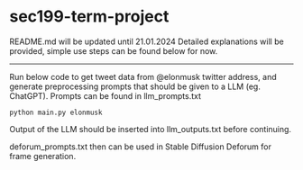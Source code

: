 # sec199-term-project

README.md will be updated until 21.01.2024
Detailed explanations will be provided, simple use steps can be found below for now.

---

Run below code to get tweet data from @elonmusk twitter address, and generate preprocessing prompts that should be given to a LLM (eg. ChatGPT). Prompts can be found in llm_prompts.txt
```
python main.py elonmusk
```

Output of the LLM should be inserted into llm_outputs.txt before continuing.

deforum_prompts.txt then can be used in Stable Diffusion Deforum for frame generation.
